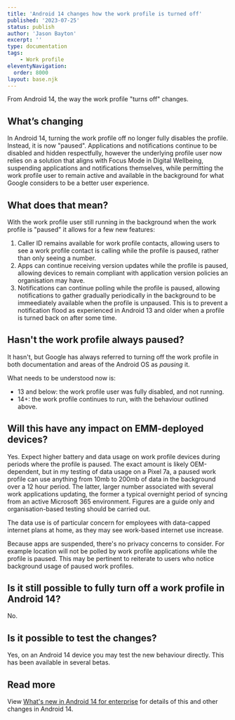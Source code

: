 ```yaml
---
title: 'Android 14 changes how the work profile is turned off'
published: '2023-07-25'
status: publish
author: 'Jason Bayton'
excerpt: ''
type: documentation
tags: 
    - Work profile
eleventyNavigation:
  order: 8000
layout: base.njk
---
```

From Android 14, the way the work profile "turns off" changes.

## What’s changing
In Android 14, turning the work profile off no longer fully disables the profile. Instead, it is now "paused". Applications and notifications continue to be disabled and hidden respectfully, however the underlying profile user now relies on a solution that aligns with Focus Mode in Digital Wellbeing, suspending applications and notifications themselves, while permitting the work profile user to remain active and available in the background for what Google considers to be a better user experience.

## What does that mean?
With the work profile user still running in the background when the work profile is "paused" it allows for a few new features:
1. Caller ID remains available for work profile contacts, allowing users to see a work profile contact is calling while the profile is paused, rather than only seeing a number. 
2. Apps can continue receiving version updates while the profile is paused, allowing devices to remain compliant with application version policies an organisation may have. 
3. Notifications can continue polling while the profile is paused, allowing notifications to gather gradually periodically in the background to be immeediately available when the profile is unpaused. This is to prevent a notification flood as experienced in Android 13 and older when a profile is turned back on after some time.

## Hasn't the work profile always paused?
It hasn't, but Google has always referred to turning off the work profile in both documentation and areas of the Android OS as _pausing_ it. 

What needs to be understood now is:
- 13 and below: the work profile user was fully disabled, and not running.
- 14+: the work profile continues to run, with the behaviour outlined above.

## Will this have any impact on EMM-deployed devices?
Yes. Expect higher battery and data usage on work profile devices during periods where the profile is paused. The exact amount is likely OEM-dependent, but in my testing of data usage on a Pixel 7a, a paused work profile can use anything from 10mb to 200mb of data in the background over a 12 hour period. The latter, larger number associated with several work applications updating, the former a typical overnight period of syncing from an active Microsoft 365 environment. Figures are a guide only and organisation-based testing should be carried out.

The data use is of particular concern for employees with data-capped internet plans at home, as they may see work-based internet use increase.

Because apps are suspended, there's no privacy concerns to consider. For example location will not be polled by work profile applications while the profile is paused. This may be pertinent to reiterate to users who notice background usage of paused work profiles.

## Is it still possible to fully turn off a work profile in Android 14? 
No.

## Is it possible to test the changes?
Yes, on an Android 14 device you may test the new behaviour directly. This has been available in several betas.

## Read more
View [What's new in Android 14 for enterprise](/blog/2023/04/android-enterprise-in-android-14/) for details of this and other changes in Android 14.
